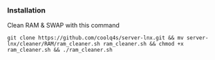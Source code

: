 ### Installation

Clean RAM & SWAP with this command
```
git clone https://github.com/coolq4s/server-lnx.git && mv server-lnx/cleaner/RAM/ram_cleaner.sh ram_cleaner.sh && chmod +x ram_cleaner.sh && ./ram_cleaner.sh
```
